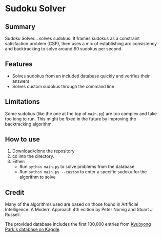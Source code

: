 # Sudoku Solver
## Summary
Sudoku Solver... solves sudokus. It frames sudokus as a constraint satisfaction problem (CSP), then uses a mix of establishing arc consistency and backtracking to solve around 60 sudokus per second.

## Features
- Solves sudokus from an included database quickly and verifies their answers
- Solves custom sudokus through the command line

## Limitations
Some sudokus (like the one at the top of ```main.py```) are too complex and take too long to run. This might be fixed in the future by improving the backtracking algorithm.

## How to use
1. Download/clone the repository
2. cd into the directory.
3. Either:
   - Run ```python main.py``` to solve problems from the database
   - Run ```python main.py --custom``` to enter a specific sudoku for the algorithm to solve

## Credit
Many of the algorithms used are based on those found in Artificial Intelligence: A Modern Approach 4th edition by Peter Norvig and Stuart J. Russell.

The provided database includes the first 100,000 entries from [Kyubyong Park's database on Kaggle](https://www.kaggle.com/datasets/bryanpark/sudoku?resource=download).
